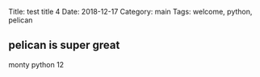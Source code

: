 Title: test title 4
Date: 2018-12-17
Category: main
Tags: welcome, python, pelican


## pelican is super great


monty python 12